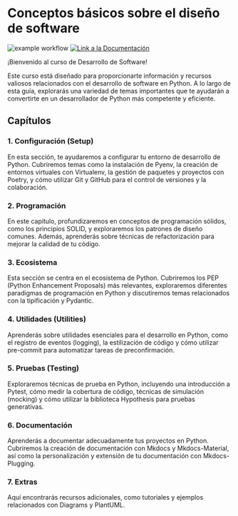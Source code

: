 # Conceptos básicos sobre el diseño de software

![example workflow](https://github.com/fralfaro/python_sdk/actions/workflows/documentation.yml/badge.svg)
<a href="https://fralfaro.github.io/python_sdk/"><img alt="Link a la Documentación" src="https://img.shields.io/badge/docs-link-brightgreen"></a>


¡Bienvenido al curso de  Desarrollo de Software!

Este curso está diseñado
para proporcionarte información y recursos 
valiosos relacionados con el desarrollo de
software en Python. A lo largo de esta guía,
explorarás una variedad de temas importantes 
que te ayudarán a convertirte en un 
desarrollador de Python más competente y eficiente.


## Capítulos

### 1. Configuración (Setup)

En esta sección, te ayudaremos a configurar tu entorno de desarrollo de Python. Cubriremos temas como la instalación de Pyenv, la creación de entornos virtuales con Virtualenv, la gestión de paquetes y proyectos con Poetry, y cómo utilizar Git y GitHub para el control de versiones y la colaboración.

### 2. Programación

En este capítulo, profundizaremos en conceptos de programación sólidos, como los principios SOLID, y exploraremos los patrones de diseño comunes. Además, aprenderás sobre técnicas de refactorización para mejorar la calidad de tu código.

### 3. Ecosistema

Esta sección se centra en el ecosistema de Python. Cubriremos los PEP (Python Enhancement Proposals) más relevantes, exploraremos diferentes paradigmas de programación en Python y discutiremos temas relacionados con la tipificación y Pydantic.

### 4. Utilidades (Utilities)

Aprenderás sobre utilidades esenciales para el desarrollo en Python, como el registro de eventos (logging), la estilización de código y cómo utilizar pre-commit para automatizar tareas de preconfirmación.

### 5. Pruebas (Testing)

Exploraremos técnicas de prueba en Python, incluyendo una introducción a Pytest, cómo medir la cobertura de código, técnicas de simulación (mocking) y cómo utilizar la biblioteca Hypothesis para pruebas generativas.

### 6. Documentación

Aprenderás a documentar adecuadamente tus proyectos en Python. Cubriremos la creación de documentación con Mkdocs y Mkdocs-Material, así como la personalización y extensión de tu documentación con Mkdocs-Plugging.

### 7. Extras

Aquí encontrarás recursos adicionales, como tutoriales y ejemplos relacionados con Diagrams y PlantUML.

